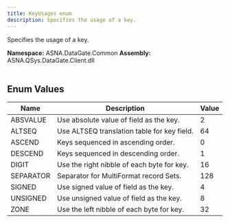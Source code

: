 ```yaml
---
title: KeyUsages enum
description: Specifies the usage of a key.
---
```


Specifies the usage of a key.

**Namespace:** ASNA.DataGate.Common
**Assembly:** ASNA.QSys.DataGate.Client.dll
<br>
<br>

## Enum Values

| Name | Description | Value
| --- | --- | --- 
| ABSVALUE | Use absolute value of field as the key. | 2 |
| ALTSEQ | Use ALTSEQ translation table for key field. | 64 |
| ASCEND | Keys sequenced in ascending order. | 0 |
| DESCEND | Keys sequenced in descending order. | 1 |
| DIGIT | Use the right nibble of each byte for key. | 16 |
| SEPARATOR | Separator for MultiFormat record Sets. | 128 |
| SIGNED | Use signed value of field as the key. | 4 |
| UNSIGNED | Use unsigned value of field as the key. | 8 |
| ZONE | Use the left nibble of each byte for key. | 32 |

